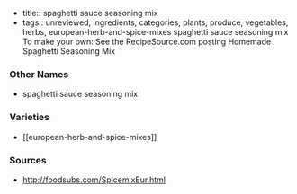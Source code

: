 - title:: spaghetti sauce seasoning mix
- tags:: unreviewed, ingredients, categories, plants, produce, vegetables, herbs, european-herb-and-spice-mixes
spaghetti sauce seasoning mix To make your own: See the RecipeSource.com posting Homemade Spaghetti Seasoning Mix

### Other Names

* spaghetti sauce seasoning mix

### Varieties

* [[european-herb-and-spice-mixes]]

### Sources
* http://foodsubs.com/SpicemixEur.html

